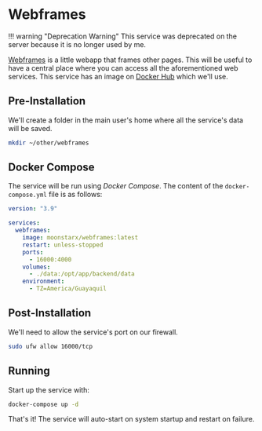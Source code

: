 # Webframes

!!! warning "Deprecation Warning"
    This service was deprecated on the server because it is no longer used by me.

[Webframes](https://github.com/moonstar-x/webframes) is a little webapp that frames other pages. This will be useful to have a central place where you can access all the aforementioned web services. This service has an image on [Docker Hub](https://hub.docker.com/r/moonstarx/webframes) which we'll use.

## Pre-Installation

We'll create a folder in the main user's home where all the service's data will be saved.

```bash
mkdir ~/other/webframes
```

## Docker Compose

The service will be run using *Docker Compose*. The content of the `docker-compose.yml` file is as follows:

```yaml
version: "3.9"

services:
  webframes:
    image: moonstarx/webframes:latest
    restart: unless-stopped
    ports:
      - 16000:4000
    volumes:
      - ./data:/opt/app/backend/data
    environment:
      - TZ=America/Guayaquil
```

## Post-Installation

We'll need to allow the service's port on our firewall.

```bash
sudo ufw allow 16000/tcp
```

## Running

Start up the service with:

```bash
docker-compose up -d
```

That's it! The service will auto-start on system startup and restart on failure.
